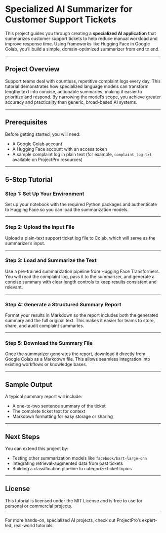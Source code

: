 # Specialized AI Summarizer for Customer Support Tickets

This project guides you through creating a **specialized AI application** that summarizes customer support tickets to help reduce manual workload and improve response time. Using frameworks like Hugging Face in Google Colab, you’ll build a simple, domain-optimized summarizer from end to end.

---

## Project Overview

Support teams deal with countless, repetitive complaint logs every day. This tutorial demonstrates how specialized language models can transform lengthy text into concise, actionable summaries, making it easier to prioritize and respond. By narrowing the model’s scope, you achieve greater accuracy and practicality than generic, broad-based AI systems.

---

## Prerequisites

Before getting started, you will need:  

- A Google Colab account  
- A Hugging Face account with an access token  
- A sample complaint log in plain text (for example, `complaint_log.txt` available on ProjectPro resources)

---

## 5-Step Tutorial

### Step 1: Set Up Your Environment

Set up your notebook with the required Python packages and authenticate to Hugging Face so you can load the summarization models.

---

### Step 2: Upload the Input File

Upload a plain-text support ticket log file to Colab, which will serve as the summarizer’s input.

---

### Step 3: Load and Summarize the Text

Use a pre-trained summarization pipeline from Hugging Face Transformers. You will read the complaint log, pass it to the summarizer, and generate a concise summary with clear length controls to keep results consistent and relevant.

---

### Step 4: Generate a Structured Summary Report

Format your results in Markdown so the report includes both the generated summary and the full original text. This makes it easier for teams to store, share, and audit complaint summaries.

---

### Step 5: Download the Summary File

Once the summarizer generates the report, download it directly from Google Colab as a Markdown file. This allows seamless integration into existing workflows or knowledge bases.

---

## Sample Output

A typical summary report will include:  

- A one-to-two sentence summary of the ticket  
- The complete ticket text for context  
- Markdown formatting for easy storage or sharing

---

## Next Steps

You can extend this project by:  

- Testing other summarization models like `facebook/bart-large-cnn`  
- Integrating retrieval-augmented data from past tickets  
- Building a classification pipeline to categorize ticket topics  

---

## License

This tutorial is licensed under the MIT License and is free to use for personal or commercial projects.

---

For more hands-on, specialized AI projects, check out ProjectPro’s expert-led, real-world tutorials.
